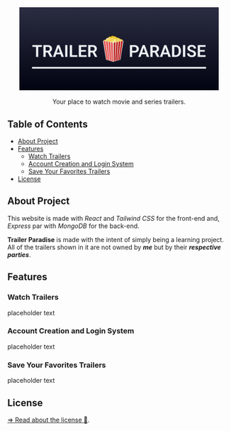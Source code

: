 <div align="center">
<img src="project-media/img/project-wide-logo.png" alt="Trailer Paradise Logo" width="450">
<br>
<p>Your place to watch movie and series trailers.</p>

</div>

<h2>Table of Contents</h2>

- [About Project](#about-project)
- [Features](#features)
  - [Watch Trailers](#watch-trailers)
  - [Account Creation and Login System](#account-creation-and-login-system)
  - [Save Your Favorites Trailers](#save-your-favorites-trailers)
- [License](#license)

## About Project
This website is made with _React_ and _Tailwind CSS_ for the front-end and, _Express_ par with _MongoDB_ for the back-end.

**Trailer Paradise** is made with the intent of simply being a learning project. All of the trailers shown in it are not owned by _**me**_ but by their _**respective parties**_.

## Features

### Watch Trailers

placeholder text

### Account Creation and Login System

placeholder text

### Save Your Favorites Trailers

placeholder text

## License
[=> Read about the license 🔏](LICENSE).
